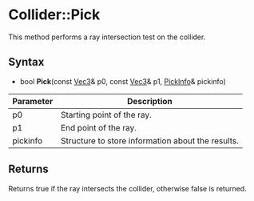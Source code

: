# Collider::Pick #
This method performs a ray intersection test on the collider.

## Syntax ##
- bool **Pick**(const [Vec3](API_Vec3.md)& p0, const [Vec3](API_Vec3.md)& p1, [PickInfo](API_PickInfo_FP.md)& pickinfo)

| Parameter | Description |
| ---- | ---- |
| p0 | Starting point of the ray. |
| p1 | End point of the ray. |
| pickinfo | Structure to store information about the results. |

## Returns ##
Returns true if the ray intersects the collider, otherwise false is returned.
